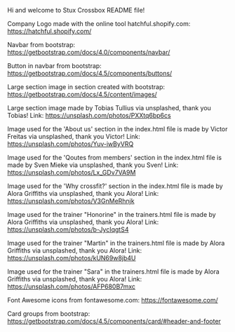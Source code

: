 Hi and welcome to Stux Crossbox README file!










Company Logo made with the online tool hatchful.shopify.com:
https://hatchful.shopify.com/

Navbar from bootstrap:
https://getbootstrap.com/docs/4.0/components/navbar/

Button in navbar from bootstrap:
https://getbootstrap.com/docs/4.5/components/buttons/

Large section image in section created with bootstrap:
https://getbootstrap.com/docs/4.5/content/images/

Large section image made by Tobias Tullius via unsplashed, thank you Tobias! Link:
https://unsplash.com/photos/PXXtq6bp6cs 

Image used for the 'About us' section in the index.html file is made by Victor Freitas via unsplashed, thank you Victor! Link:
https://unsplash.com/photos/Yuv-iwByVRQ

Image used for the 'Qoutes from members' section in the index.html file is made by Sven Mieke via unsplashed, thank you Sven! Link:
https://unsplash.com/photos/Lx_GDv7VA9M

Image used for the 'Why crossfit?' section in the index.html file is made by Alora Griffiths via unsplashed, thank you Alora! Link:
https://unsplash.com/photos/V3GnMeRhnjk

Image used for the trainer "Honorine" in the trainers.html file is made by Alora Griffiths via unsplashed, thank you Alora! Link:
https://unsplash.com/photos/b-JycIqgtS4

Image used for the trainer "Martin" in the trainers.html file is made by Alora Griffiths via unsplashed, thank you Alora! Link:
https://unsplash.com/photos/kUN69w8jb4U

Image used for the trainer "Sara" in the trainers.html file is made by Alora Griffiths via unsplashed, thank you Alora! Link:
https://unsplash.com/photos/AFP680B7mxc


Font Awesome icons from fontawesome.com:
https://fontawesome.com/

Card groups from bootstrap:
https://getbootstrap.com/docs/4.5/components/card/#header-and-footer